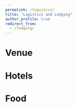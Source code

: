 ```yaml
---
permalink: /logistics/
title: "Logistics and Lodging"
author_profile: true
redirect_from: 
  - /lodging/
---
```


# Venue

# Hotels

# Food
